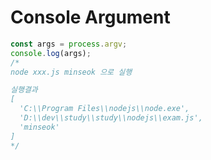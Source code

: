 # Console Argument
```javascript
const args = process.argv;
console.log(args);
/*
node xxx.js minseok 으로 실행

실행결과
[
  'C:\\Program Files\\nodejs\\node.exe',
  'D:\\dev\\study\\study\\nodejs\\exam.js',
  'minseok'
]
*/
```
